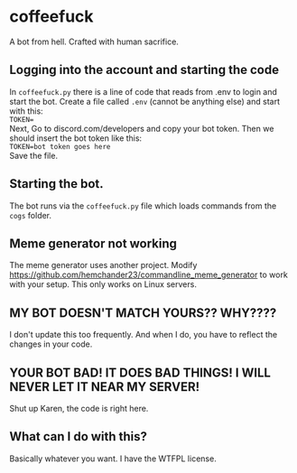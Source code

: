 # coffeefuck
A bot from hell. Crafted with human sacrifice.

## Logging into the account and starting the code
In `coffeefuck.py` there is a line of code that reads from .env to login and start the bot. Create a file called `.env` (cannot be anything else) and start with this:  
```TOKEN=```  
Next, Go to discord.com/developers and copy your bot token. Then we should insert the bot token like this:  
```TOKEN=bot token goes here```  
Save the file.  

## Starting the bot.
The bot runs via the `coffeefuck.py` file which loads commands from the `cogs` folder.

## Meme generator not working
The meme generator uses another project. Modify https://github.com/hemchander23/commandline_meme_generator to work with your setup. This only works on Linux servers.
## MY BOT DOESN'T MATCH YOURS?? WHY????
I don't update this too frequently. And when I do, you have to reflect the changes in your code.

## YOUR BOT BAD! IT DOES BAD THINGS! I WILL NEVER LET IT NEAR MY SERVER!
Shut up Karen, the code is right here.

## What can I do with this?
Basically whatever you want. I have the WTFPL license.
